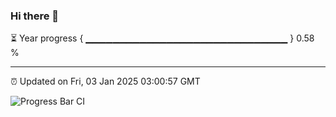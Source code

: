 ### Hi there 👋

⏳ Year progress { ▁▁▁▁▁▁▁▁▁▁▁▁▁▁▁▁▁▁▁▁▁▁▁▁▁▁▁▁▁▁ } 0.58 %

---

⏰ Updated on Fri, 03 Jan 2025 03:00:57 GMT

![Progress Bar CI](https://github.com/IshwaranRudhara/GIT-ACTION/workflows/Progress%20Bar%20CI/badge.svg)
